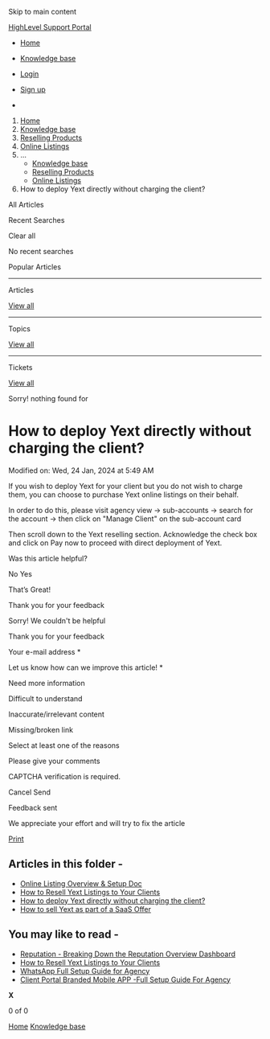 Skip to main content

[ HighLevel Support Portal ](https://help.gohighlevel.com)

  * [ Home ](/support/home)
  * [ Knowledge base ](/support/solutions)

  * [Login](/support/login)
  * [Sign up](/support/signup)
  * 

  1. [Home](/support/home)
  2. [Knowledge base](/support/solutions)
  3. [Reselling Products](/support/solutions/48000454568)
  4. [Online Listings](/support/solutions/folders/48000682876)
  5. ... 
     * [Knowledge base](/support/solutions)
     * [Reselling Products](/support/solutions/48000454568)
     * [Online Listings](/support/solutions/folders/48000682876)
  6. How to deploy Yext directly without charging the client?

All  Articles 

Recent Searches

Clear all

No recent searches

Popular Articles

* * *

Articles

[View all](/support/search/solutions)

* * *

Topics

[View all](/support/search/topics)

* * *

Tickets

[View all](/support/search/tickets)

Sorry! nothing found for   

# How to deploy Yext directly without charging the client?

Modified on: Wed, 24 Jan, 2024 at 5:49 AM

If you wish to deploy Yext for your client but you do not wish to charge them, you can choose to purchase Yext online listings on their behalf. 

In order to do this, please visit agency view -> sub-accounts -> search for the account -> then click on "Manage Client" on the sub-account card

Then scroll down to the Yext reselling section. Acknowledge the check box and click on Pay now to proceed with direct deployment of Yext. 

Was this article helpful?

No  Yes 

That’s Great!

Thank you for your feedback

Sorry! We couldn't be helpful

Thank you for your feedback

Your e-mail address *

Let us know how can we improve this article! *

Need more information 

Difficult to understand 

Inaccurate/irrelevant content 

Missing/broken link 

Select at least one of the reasons 

Please give your comments 

CAPTCHA verification is required. 

Cancel  Send 

Feedback sent

We appreciate your effort and will try to fix the article

[Print](javascript:print\(\))

## Articles in this folder -

  * [Online Listing Overview & Setup Doc](/support/solutions/articles/48001196389-online-listing-overview-setup-doc)
  * [How to Resell Yext Listings to Your Clients](/support/solutions/articles/155000001901-how-to-resell-yext-listings-to-your-clients)
  * [How to deploy Yext directly without charging the client?](/support/solutions/articles/48001210774-how-to-deploy-yext-directly-without-charging-the-client-)
  * [How to sell Yext as part of a SaaS Offer](/support/solutions/articles/48001209150-how-to-sell-yext-as-part-of-a-saas-offer)

## You may like to read -

  * [Reputation - Breaking Down the Reputation Overview Dashboard](/support/solutions/articles/48001222767-reputation-breaking-down-the-reputation-overview-dashboard)
  * [How to Resell Yext Listings to Your Clients](/support/solutions/articles/155000001901-how-to-resell-yext-listings-to-your-clients)
  * [WhatsApp Full Setup Guide for Agency](/support/solutions/articles/48001206216-whatsapp-full-setup-guide-for-agency)
  * [Client Portal Branded Mobile APP -Full Setup Guide For Agency](/support/solutions/articles/155000002617-client-portal-branded-mobile-app-full-setup-guide-for-agency)

**X**

0 of 0 []()

[Home](/support/home) [Knowledge base](/support/solutions)
